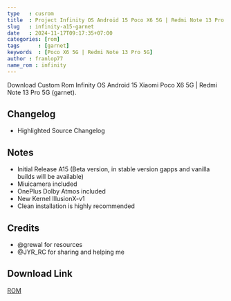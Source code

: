 ```yaml
---
type   : cusrom
title  : Project Infinity OS Android 15 Poco X6 5G | Redmi Note 13 Pro 5G (garnet)
slug   : infinity-a15-garnet
date   : 2024-11-17T09:17:35+07:00
categories: [rom]
tags      : [garnet]
keywords  : [Poco X6 5G | Redmi Note 13 Pro 5G]
author : franlop77
name_rom : infinity
---
```


Download Custom Rom Infinity OS Android 15 Xiaomi Poco X6 5G | Redmi Note 13 Pro 5G (garnet).


## Changelog
- Highlighted Source Changelog

## Notes
- Initial Release A15 (Beta version, in stable version gapps and vanilla builds will be available)
- Miuicamera included
- OnePlus Dolby Atmos included
- New Kernel IllusionX-v1
- Clean installation is highly recommended

## Credits
- @grewal for resources
- @JYR_RC for sharing and helping me


## Download Link
[ROM](https://sourceforge.net/projects/infinity-x/files/garnet/15/gapps/)



